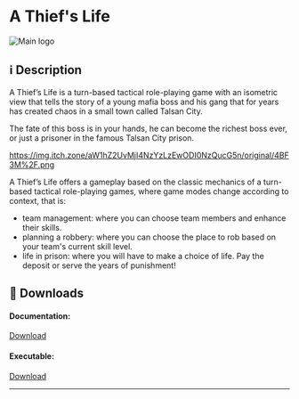 **A Thief's Life**
===================

![Main logo](https://img.itch.zone/aW1hZ2UvMjI4NzYzLzEwODI0NDkucG5n/315x250%23c/YfLAxz.png)

<i class="icon-info"></i> :information_source: **Description**
-------------

A Thief’s Life is a turn-based tactical role-playing game with an isometric view that tells the story of a young mafia boss and his gang that for years has created chaos in a small town called Talsan City.

The fate of this boss is in your hands, he can become the richest boss ever, or just a prisoner in the famous Talsan City prison. 

https://img.itch.zone/aW1hZ2UvMjI4NzYzLzEwODI0NzQucG5n/original/4BF3M%2F.png

A Thief’s Life offers a gameplay based on the classic mechanics of a turn-based tactical role-playing games, where game modes change according to context, that is:

- team management: where you can choose team members and enhance their skills.
- planning a robbery: where you can choose the place to rob based on your team's current skill level.
- life in prison: where you will have to make a choice of life. Pay the deposit or serve the years of punishment!

<i class="icon-download"></i> :floppy_disk: **Downloads**
-------------

#### <i class="icon-download"></i> **Documentation:**

[<i class="icon-provider-github"></i> Download](https://github.com/Wemarcus/AThiefsLife/raw/master/Documentation/A%20Thief's%20Life%20(GDD).pdf)

#### <i class="icon-download"></i> **Executable:**

[<i class="icon-provider-github"></i> Download](https://w3g3a5v6.ssl.hwcdn.net/upload2/game/228763/781423?GoogleAccessId=uploader@moonscript2.iam.gserviceaccount.com&Expires=1532105634&Signature=HntFZFrWWAee2aEE7PAGe0HHMrbJhP6VIyqS6yAzz2RdChXFmOCUurs0kyKz3Zs9shntKog25mWzudheNBMZlEfJJ3VcDv7ersRdyam0lWM0mbY8QGdiO3t%2Br32I0lzAFuF1d9Wd%2FhwE1UnNq%2Bvog0EAg3Vmo0JHwwne1zKjHUko%2BxhZ5%2BQ1LpOy9NXJehFJvmgKqFnMp9Ro3unQtym%2B2doZPPkXSN3bRJDCYFZAC1MD04zK7yrDcjm2%2FFOv6dCtlbkwnGu1LB9HwjJchdyKyCxLUSorC2mAcm1LEZNOvC7kgb66SL5kiZpLI4ZTs32D71Tx3Nffyltv%2BKnE7MDHrw==&hwexp=1532105894&hwsig=588ac3290a8db934a0d5e0f015250d26)

-------------
